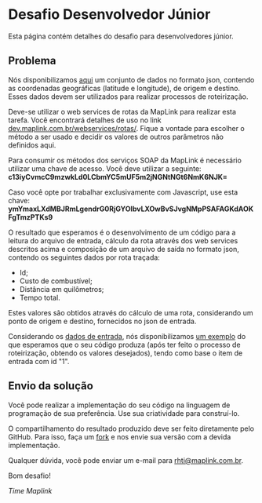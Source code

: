 Desafio Desenvolvedor Júnior
======================================

Esta página contém detalhes do desafio para desenvolvedores júnior.

## Problema

Nós disponibilizamos <a href="https://gist.github.com/maplinkapi/6589077" target="_blank">aqui</a> um conjunto de dados no formato json, contendo as coordenadas geográficas (latitude e longitude), de origem e destino. Esses dados devem ser utilizados para realizar processos de roteirização.

Deve-se utilizar o web services de rotas da MapLink para realizar esta tarefa. Você encontrará detalhes de uso no link
<a href="http://dev.maplink.com.br/webservices/rotas/" target="_blank">dev.maplink.com.br/webservices/rotas/</a>. Fique a vontade para escolher o método a ser usado e decidir os valores de outros parâmetros não definidos aqui.

Para consumir os métodos dos serviços SOAP da MapLink é necessário utilizar uma chave de acesso. Você deve utilizar a seguinte:
<b>c13iyCvmcC9mzwkLd0LCbmYC5mUF5m2jNGNtNGt6NmK6NJK=</b>

Caso você opte por trabalhar exclusivamente com Javascript, use esta chave:
<b>ymYmaxLXdMBJRmLgendrG0RjGYOIbvLXOwBvSJvgNMpPSAFAGKdAOKFgTmzPTKs9</b>

O resultado que esperamos é o desenvolvimento de um código para a leitura do arquivo de entrada, cálculo da rota através dos web services descritos acima e composição de um arquivo de saída no formato json, contendo os seguintes dados por rota traçada:

* Id;
* Custo de combustível;
* Distância em quilômetros;
* Tempo total.

Estes valores são obtidos através do cálculo de uma rota, considerando um ponto de origem e destino, fornecidos no json de entrada. 

Considerando os <a href="https://gist.github.com/maplinkapi/6589077" target="_blank">dados de entrada</a>, nós disponibilizamos <a href="https://gist.github.com/maplinkapi/6589089" target="_blank">um exemplo</a> do que esperamos que o seu código produza (após ter feito o processo de roteirização, obtendo os valores desejados), tendo como base o item de entrada com id "1".

## Envio da solução

Você pode realizar a implementação do seu código na linguagem de programação de sua preferência. Use sua criatividade para construí-lo. 

O compartilhamento do resultado produzido deve ser feito diretamente pelo GitHub. Para isso, faça um <a href="https://help.github.com/articles/fork-a-repo" target="_blank">fork</a> e nos envie sua versão com a devida implementação.

Qualquer dúvida, você pode enviar um e-mail para rhti@maplink.com.br.

Bom desafio!

*Time Maplink*

